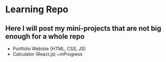 # Learning Repo
## Here I will post my mini-projects that are not big enough for a whole repo
- Portfolio Webiste (HTML, CSS, JS)
- Calculator (React.js) ~inProgress
